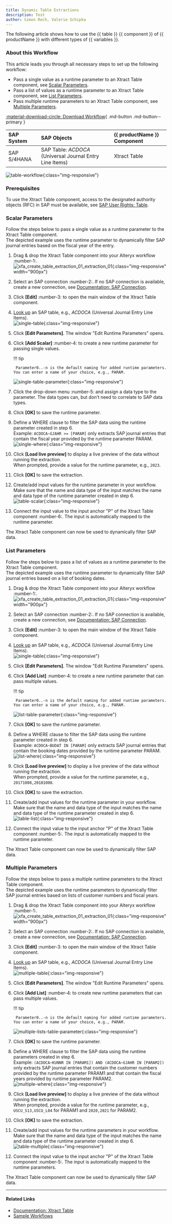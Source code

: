 ```yaml
---
title: Dynamic Table Extractions 
description: Test
author: Simon Rech, Valerie Schipka
---
```


The following article shows how to use the {{ table }} {{ component }} of {{ productName }} with different types of {{ variables }}.<br>

### About this Workflow

This article leads you through all necessary steps to set up the following workflow:
- Pass a single value as a runtime parameter to an Xtract Table component, see [Scalar Parameters](#scalar-parameters).
- Pass a list of values as a runtime parameter to an Xtract Table component, see [List Parameters](#list-parameters).
- Pass multiple runtime parameters to an Xtract Table component, see [Multiple Parameters](#multiple-parameters).

[:material-download-circle: Download Workflow](../assets/files/xfa/Table-Dynamic-Parameters.yxmd){ .md-button .md-button--primary }


| SAP System | SAP Objects | {{ productName }} Component |
| :------ |:--- | :--- |
| SAP S/4HANA | SAP Table: *ACDOCA* (Universal Journal Entry Line Items) | Xtract Table |

![table-workflow](../assets/images/xfa/articles/workflow.png){:class="img-responsive"}


### Prerequisites

To use the Xtract Table component, access to the designated authority objects (RFC) in SAP must be available, see [SAP User Rights: Table](../documentation/setup-in-sap/sap-authority-objects.md/#table).

### Scalar Parameters

Follow the steps below to pass a single value as a runtime parameter to the Xtract Table component.<br>
The depicted example uses the runtime parameter to dynamically filter SAP journal entries based on the fiscal year of the entry.

1. Drag & drop the Xtract Table component into your Alteryx workflow :number-1:.<br>
![xfa_create_table_extraction_01_extraction_01](../assets/images/xfa/articles/xfa_create_table_extraction_01.png){:class="img-responsive" width="900px"}
2. Select an SAP connection :number-2:. If no SAP connection is available, create a new connection, see [Documentation: SAP Connection](../documentation/sap-connection/index.md).
3. Click **[Edit]** :number-3: to open the main window of the Xtract Table component.
4. [Look up](../documentation/table/index.md/#look-up-an-sap-table) an SAP table, e.g., *ACDOCA* (Universal Journal Entry Line Items).<br>
![single-table](../assets/images/xfa/articles/single-table.png){:class="img-responsive"}
5. Click **[Edit Parameters]**. The window "Edit Runtime Parameters" opens.
6. Click **[Add Scalar]** :number-4: to create a new runtime parameter for passing single values.<br>

	!!! tip
	
		Parameter0..-n is the default naming for added runtime parameters. You can enter a name of your choice, e.g., PARAM.
		
	![single-table-parameter](../assets/images/xfa/articles/single-table-parameter.png){:class="img-responsive"}
7. Click the drop-down menu :number-5: and assign a data type to the parameter. The data types can, but don’t need to correlate to SAP data types.
8. Click **[OK]** to save the runtime parameter. 
9. Define a WHERE clause to filter the SAP data using the runtime parameter created in step 6. <br>
Example: `ACDOCA~GJAHR >= [PARAM]` only extracts SAP journal entries that contain the fiscal year provided by the runtime parameter PARAM.<br>
![single-where](../assets/images/xfa/articles/single-where.png){:class="img-responsive"}
10. Click **[Load live preview]** to display a live preview of the data without running the extraction.<br>
When prompted, provide a value for the runtime parameter, e.g., `2023`.
11. Click **[OK]** to save the extraction.
12. Create/add input values for the runtime parameter in your workflow.
Make sure that the name and data type of the input matches the name and data type of the runtime parameter created in step 6. <br>
![table-scalar](../assets/images/xfa/articles/table-scalar.png){:class="img-responsive"}
13. Connect the input value to the input anchor "P" of the Xtract Table component :number-6:. The input is automatically mapped to the runtime parameter.

The Xtract Table component can now be used to dynamically filter SAP data.

### List Parameters

Follow the steps below to pass a list of values as a runtime parameter to the Xtract Table component.<br>
The depicted example uses the runtime parameter to dynamically filter SAP journal entries based on a list of booking dates.

1. Drag & drop the Xtract Table component into your Alteryx workflow :number-1:.<br>
![xfa_create_table_extraction_01_extraction_01](../assets/images/xfa/articles/xfa_create_table_extraction_01.png){:class="img-responsive" width="900px"}
2. Select an SAP connection :number-2:. If no SAP connection is available, create a new connection, see [Documentation: SAP Connection](../documentation/sap-connection/index.md).
3. Click **[Edit]** :number-3: to open the main window of the Xtract Table component.
4. [Look up](../documentation/table/index.md/#look-up-an-sap-table) an SAP table, e.g., *ACDOCA* (Universal Journal Entry Line Items).<br>
![single-table](../assets/images/xfa/articles/single-table.png){:class="img-responsive"}
5. Click **[Edit Parameters]**. The window "Edit Runtime Parameters" opens.
6. Click **[Add List]** :number-4: to create a new runtime parameter that can pass multiple values.<br>

	!!! tip
	
		Parameter0..-n is the default naming for added runtime parameters. You can enter a name of your choice, e.g., PARAM.
		
	![list-table-parameter](../assets/images/xfa/articles/list-table-parameter.png){:class="img-responsive"}
7. Click **[OK]** to save the runtime parameter. 
8. Define a WHERE clause to filter the SAP data using the runtime parameter created in step 6. <br>
Example: `ACDOCA~BUDAT IN [PARAM]` only extracts SAP journal entries that contain the booking dates provided by the runtime parameter PARAM.<br>
![list-where](../assets/images/xfa/articles/list-where.png){:class="img-responsive"}
9. Click **[Load live preview]** to display a live preview of the data without running the extraction.<br>
When prompted, provide a value for the runtime parameter, e.g., `20171008,20181008`.
10. Click **[OK]** to save the extraction.
11. Create/add input values for the runtime parameter in your workflow.
Make sure that the name and data type of the input matches the name and data type of the runtime parameter created in step 6. <br>
![table-list](../assets/images/xfa/articles/table-list.png){:class="img-responsive"}
12. Connect the input value to the input anchor "P" of the Xtract Table component :number-5:. The input is automatically mapped to the runtime parameter.

The Xtract Table component can now be used to dynamically filter SAP data.

### Multiple Parameters

Follow the steps below to pass a multiple runtime parameters to the Xtract Table component.<br>
The depicted example uses the runtime parameters to dynamically filter SAP journal entries based on lists of customer numbers and fiscal years.

1. Drag & drop the Xtract Table component into your Alteryx workflow :number-1:.<br>
![xfa_create_table_extraction_01_extraction_01](../assets/images/xfa/articles/xfa_create_table_extraction_01.png){:class="img-responsive" width="900px"}
2. Select an SAP connection :number-2:. If no SAP connection is available, create a new connection, see [Documentation: SAP Connection](../documentation/sap-connection/index.md).
3. Click **[Edit]** :number-3: to open the main window of the Xtract Table component.
4. [Look up](../documentation/table/index.md/#look-up-an-sap-table) an SAP table, e.g., *ACDOCA* (Universal Journal Entry Line Items).<br>
![multiple-table](../assets/images/xfa/articles/single-table.png){:class="img-responsive"}
5. Click **[Edit Parameters]**. The window "Edit Runtime Parameters" opens.
6. Click **[Add List]** :number-4: to create new runtime parameters that can pass multiple values.<br>

	!!! tip
	
		Parameter0..-n is the default naming for added runtime parameters. You can enter a name of your choice, e.g., PARAM.
		
	![multiple-lists-table-parameter](../assets/images/xfa/articles/multiple-lists-table-parameter.png){:class="img-responsive"}
7. Click **[OK]** to save the runtime parameter. 
8. Define a WHERE clause to filter the SAP data using the runtime parameters created in step 6. <br>
Example: `(ACDOCA~KUNNR IN [PARAM1]) AND (ACDOCA~GJAHR IN [PARAM2])` only extracts SAP journal entries that contain the customer numbers provided by the runtime parameter PARAM1 and that contain the fiscal years provided by runtime parameter PARAM2.<br>
![multiple-where](../assets/images/xfa/articles/multiple-where.png){:class="img-responsive"}
9. Click **[Load live preview]** to display a live preview of the data without running the extraction.<br>
When prompted, provide a value for the runtime parameter, e.g., `USCU_S13,USCU_L04` for PARAM1 and `2020,2021` for PARAM2.
10. Click **[OK]** to save the extraction.
11. Create/add input values for the runtime parameters in your workflow.
Make sure that the name and data type of the input matches the name and data type of the runtime parameter created in step 6. <br>
![table-multiple](../assets/images/xfa/articles/table-multiple.png){:class="img-responsive"}
12. Connect the input value to the input anchor "P" of the Xtract Table component :number-5:. The input is automatically mapped to the runtime parameters.

The Xtract Table component can now be used to dynamically filter SAP data.

*****
#### Related Links
- [Documentation: Xtract Table](../documentation/table/index.md)
- [Sample Workflows](../sample-workflows.md)
